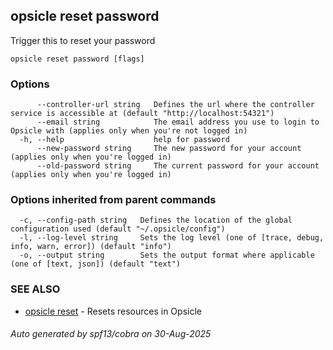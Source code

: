 ## opsicle reset password

Trigger this to reset your password

```
opsicle reset password [flags]
```

### Options

```
      --controller-url string   Defines the url where the controller service is accessible at (default "http://localhost:54321")
      --email string            The email address you use to login to Opsicle with (applies only when you're not logged in)
  -h, --help                    help for password
      --new-password string     The new password for your account (applies only when you're logged in)
      --old-password string     The current password for your account (applies only when you're logged in)
```

### Options inherited from parent commands

```
  -c, --config-path string   Defines the location of the global configuration used (default "~/.opsicle/config")
  -l, --log-level string     Sets the log level (one of [trace, debug, info, warn, error]) (default "info")
  -o, --output string        Sets the output format where applicable (one of [text, json]) (default "text")
```

### SEE ALSO

* [opsicle reset](cli/opsicle_reset.md)	 - Resets resources in Opsicle

###### Auto generated by spf13/cobra on 30-Aug-2025
